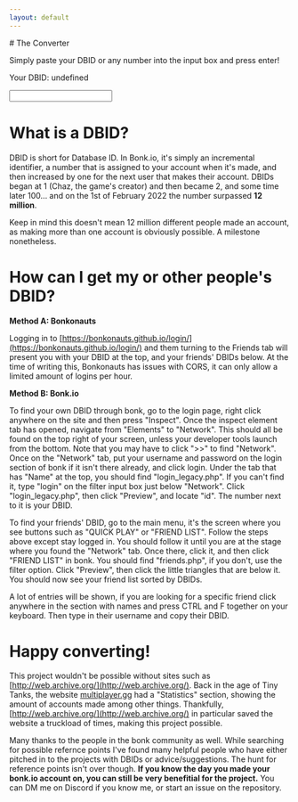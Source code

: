 ```yaml
---
layout: default
---
```

<link rel="shortcut icon" type="image/png" href="/favicon.png">
<!--- Hi you should be at https://shaunx777.github.io/dbid2date/ and not here xDxDxDDDD --->
# The Converter
<p>Simply paste your DBID or any number into the input box and press enter!</p>
<p id="result">Your DBID: undefined</p>
<input type="number" placeholder="" id="ip2"/>

<script>
window.addEventListener('load', (event) => {
  genplaceholder()
});
function appeartext() {
    document.getElementById("result").style.opacity = 1
}
function genplaceholder() {
    var numbers = ['69420', '666', '123456', '010101', '1337', '80085', '8008135', '1273', '0112358' ];
    var randomIndex = Math.floor(Math.random() * numbers.length); 
    var randomn = numbers[randomIndex];
    document.getElementById("ip2").placeholder = randomn
}
const node = document.getElementById("ip2");
node.addEventListener("keyup", function(event) {
    if (event.key === "Enter") {
        let dbid = node.value;
        document.getElementById("result").innerHTML = "WORK IN PROGRESS!";
        appeartext()
    }
});
</script>

# What is a DBID?
DBID is short for Database ID. In Bonk.io, it's simply an incremental identifier, a number that is assigned to your account when it's made, and then increased by one for the next user that makes their account. DBIDs began at 1 (Chaz, the game's creator) and then became 2, and some time later 100... and on the 1st of February 2022 the number surpassed **12 million**. 

Keep in mind this doesn't mean 12 million different people made an account, as making more than one account is obviously possible. A milestone nonetheless.

# How can I get my or other people's DBID?
**Method A: Bonkonauts**

Logging in to [https://bonkonauts.github.io/login/](https://bonkonauts.github.io/login/) and them turning to the Friends tab will present you with your DBID at the top, and your friends' DBIDs below. At the time of writing this, Bonkonauts has issues with CORS, it can only allow a limited amount of logins per hour.


**Method B: Bonk.io**

To find your own DBID through bonk, go to the login page, right click anywhere on the site and then press "Inspect". Once the inspect element tab has opened, navigate from "Elements" to "Network". This should all be found on the top right of your screen, unless your developer tools launch from the bottom. Note that you may have to click ">>" to find "Network". Once on the "Network" tab, put your username and password on the login section of bonk if it isn't there already, and click login. Under the tab that has "Name" at the top, you should find "login_legacy.php". If you can't find it, type "login" on the filter input box just below "Network". Click "login_legacy.php", then click "Preview", and locate "id". The number next to it is your DBID.

To find your friends' DBID, go to the main menu, it's the screen where you see buttons such as "QUICK PLAY" or "FRIEND LIST". Follow the steps above except stay logged in. You should follow it until you are at the stage where you found the "Network" tab. Once there, click it, and then click "FRIEND LIST" in bonk. You should find "friends.php", if you don't, use the filter option. Click "Preview", then click the little triangles that are below it. You should now see your friend list sorted by DBIDs.

A lot of entries will be shown, if you are looking for a specific friend click anywhere in the section with names and press CTRL and F together on your keyboard. Then type in their username and copy their DBID.

# Happy converting!
This project wouldn't be possible without sites such as [http://web.archive.org/](http://web.archive.org/). Back in the age of Tiny Tanks, the website [multiplayer.gg](https://multiplayer.gg) had a "Statistics" section, showing the amount of accounts made among other things. Thankfully, [http://web.archive.org/](http://web.archive.org/) in particular saved the website a truckload of times, making this project possible.

Many thanks to the people in the bonk community as well. While searching for possible refernce points I've found many helpful people who have either pitched in to the projects with DBIDs or advice/suggestions. The hunt for reference points isn't over though. **If you know the day you made your bonk.io account on, you can still be very benefitial for the project.** You can DM me on Discord if you know me, or start an issue on the repository.
